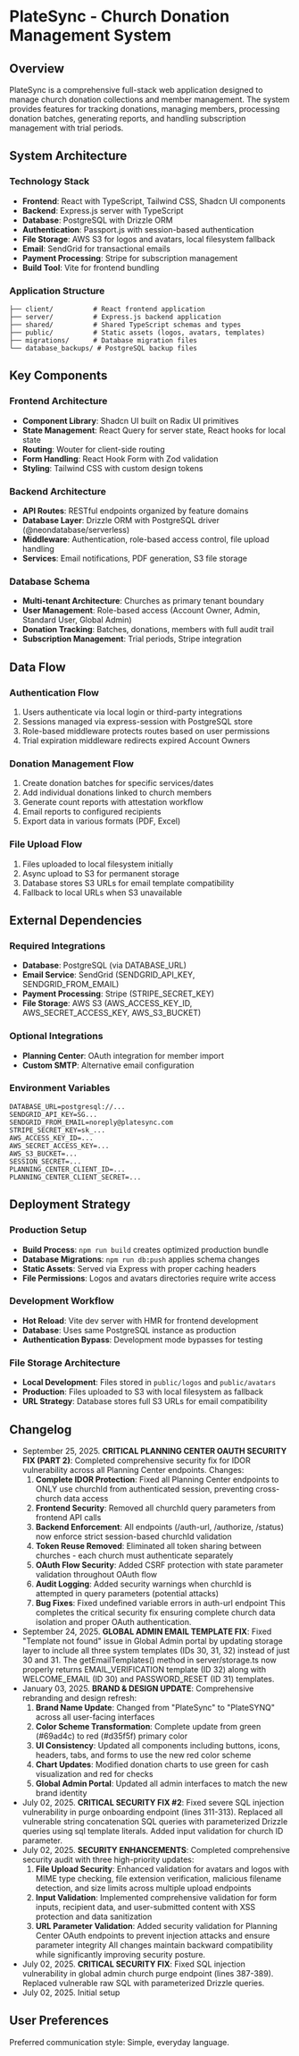 # PlateSync - Church Donation Management System

## Overview

PlateSync is a comprehensive full-stack web application designed to manage church donation collections and member management. The system provides features for tracking donations, managing members, processing donation batches, generating reports, and handling subscription management with trial periods.

## System Architecture

### Technology Stack
- **Frontend**: React with TypeScript, Tailwind CSS, Shadcn UI components
- **Backend**: Express.js server with TypeScript
- **Database**: PostgreSQL with Drizzle ORM
- **Authentication**: Passport.js with session-based authentication
- **File Storage**: AWS S3 for logos and avatars, local filesystem fallback
- **Email**: SendGrid for transactional emails
- **Payment Processing**: Stripe for subscription management
- **Build Tool**: Vite for frontend bundling

### Application Structure
```
├── client/          # React frontend application
├── server/          # Express.js backend application
├── shared/          # Shared TypeScript schemas and types
├── public/          # Static assets (logos, avatars, templates)
├── migrations/      # Database migration files
└── database_backups/ # PostgreSQL backup files
```

## Key Components

### Frontend Architecture
- **Component Library**: Shadcn UI built on Radix UI primitives
- **State Management**: React Query for server state, React hooks for local state
- **Routing**: Wouter for client-side routing
- **Form Handling**: React Hook Form with Zod validation
- **Styling**: Tailwind CSS with custom design tokens

### Backend Architecture
- **API Routes**: RESTful endpoints organized by feature domains
- **Database Layer**: Drizzle ORM with PostgreSQL driver (@neondatabase/serverless)
- **Middleware**: Authentication, role-based access control, file upload handling
- **Services**: Email notifications, PDF generation, S3 file storage

### Database Schema
- **Multi-tenant Architecture**: Churches as primary tenant boundary
- **User Management**: Role-based access (Account Owner, Admin, Standard User, Global Admin)
- **Donation Tracking**: Batches, donations, members with full audit trail
- **Subscription Management**: Trial periods, Stripe integration

## Data Flow

### Authentication Flow
1. Users authenticate via local login or third-party integrations
2. Sessions managed via express-session with PostgreSQL store
3. Role-based middleware protects routes based on user permissions
4. Trial expiration middleware redirects expired Account Owners

### Donation Management Flow
1. Create donation batches for specific services/dates
2. Add individual donations linked to church members
3. Generate count reports with attestation workflow
4. Email reports to configured recipients
5. Export data in various formats (PDF, Excel)

### File Upload Flow
1. Files uploaded to local filesystem initially
2. Async upload to S3 for permanent storage
3. Database stores S3 URLs for email template compatibility
4. Fallback to local URLs when S3 unavailable

## External Dependencies

### Required Integrations
- **Database**: PostgreSQL (via DATABASE_URL)
- **Email Service**: SendGrid (SENDGRID_API_KEY, SENDGRID_FROM_EMAIL)
- **Payment Processing**: Stripe (STRIPE_SECRET_KEY)
- **File Storage**: AWS S3 (AWS_ACCESS_KEY_ID, AWS_SECRET_ACCESS_KEY, AWS_S3_BUCKET)

### Optional Integrations
- **Planning Center**: OAuth integration for member import
- **Custom SMTP**: Alternative email configuration

### Environment Variables
```
DATABASE_URL=postgresql://...
SENDGRID_API_KEY=SG...
SENDGRID_FROM_EMAIL=noreply@platesync.com
STRIPE_SECRET_KEY=sk_...
AWS_ACCESS_KEY_ID=...
AWS_SECRET_ACCESS_KEY=...
AWS_S3_BUCKET=...
SESSION_SECRET=...
PLANNING_CENTER_CLIENT_ID=...
PLANNING_CENTER_CLIENT_SECRET=...
```

## Deployment Strategy

### Production Setup
- **Build Process**: `npm run build` creates optimized production bundle
- **Database Migrations**: `npm run db:push` applies schema changes
- **Static Assets**: Served via Express with proper caching headers
- **File Permissions**: Logos and avatars directories require write access

### Development Workflow
- **Hot Reload**: Vite dev server with HMR for frontend development
- **Database**: Uses same PostgreSQL instance as production
- **Authentication Bypass**: Development mode bypasses for testing

### File Storage Architecture
- **Local Development**: Files stored in `public/logos` and `public/avatars`
- **Production**: Files uploaded to S3 with local filesystem as fallback
- **URL Strategy**: Database stores full S3 URLs for email compatibility

## Changelog

- September 25, 2025. **CRITICAL PLANNING CENTER OAUTH SECURITY FIX (PART 2)**: Completed comprehensive security fix for IDOR vulnerability across all Planning Center endpoints. Changes:
  1. **Complete IDOR Protection**: Fixed all Planning Center endpoints to ONLY use churchId from authenticated session, preventing cross-church data access
  2. **Frontend Security**: Removed all churchId query parameters from frontend API calls  
  3. **Backend Enforcement**: All endpoints (/auth-url, /authorize, /status) now enforce strict session-based churchId validation
  4. **Token Reuse Removed**: Eliminated all token sharing between churches - each church must authenticate separately
  5. **OAuth Flow Security**: Added CSRF protection with state parameter validation throughout OAuth flow
  6. **Audit Logging**: Added security warnings when churchId is attempted in query parameters (potential attacks)
  7. **Bug Fixes**: Fixed undefined variable errors in auth-url endpoint
  This completes the critical security fix ensuring complete church data isolation and proper OAuth authentication.
- September 24, 2025. **GLOBAL ADMIN EMAIL TEMPLATE FIX**: Fixed "Template not found" issue in Global Admin portal by updating storage layer to include all three system templates (IDs 30, 31, 32) instead of just 30 and 31. The getEmailTemplates() method in server/storage.ts now properly returns EMAIL_VERIFICATION template (ID 32) along with WELCOME_EMAIL (ID 30) and PASSWORD_RESET (ID 31) templates.
- January 03, 2025. **BRAND & DESIGN UPDATE**: Comprehensive rebranding and design refresh:
  1. **Brand Name Update**: Changed from "PlateSync" to "PlateSYNQ" across all user-facing interfaces
  2. **Color Scheme Transformation**: Complete update from green (#69ad4c) to red (#d35f5f) primary color
  3. **UI Consistency**: Updated all components including buttons, icons, headers, tabs, and forms to use the new red color scheme
  4. **Chart Updates**: Modified donation charts to use green for cash visualization and red for checks
  5. **Global Admin Portal**: Updated all admin interfaces to match the new brand identity
- July 02, 2025. **CRITICAL SECURITY FIX #2**: Fixed severe SQL injection vulnerability in purge onboarding endpoint (lines 311-313). Replaced all vulnerable string concatenation SQL queries with parameterized Drizzle queries using sql template literals. Added input validation for church ID parameter.
- July 02, 2025. **SECURITY ENHANCEMENTS**: Completed comprehensive security audit with three high-priority updates:
  1. **File Upload Security**: Enhanced validation for avatars and logos with MIME type checking, file extension verification, malicious filename detection, and size limits across multiple upload endpoints
  2. **Input Validation**: Implemented comprehensive validation for form inputs, recipient data, and user-submitted content with XSS protection and data sanitization
  3. **URL Parameter Validation**: Added security validation for Planning Center OAuth endpoints to prevent injection attacks and ensure parameter integrity
  All changes maintain backward compatibility while significantly improving security posture.
- July 02, 2025. **CRITICAL SECURITY FIX**: Fixed SQL injection vulnerability in global admin church purge endpoint (lines 387-389). Replaced vulnerable raw SQL with parameterized Drizzle queries.
- July 02, 2025. Initial setup

## User Preferences

Preferred communication style: Simple, everyday language.